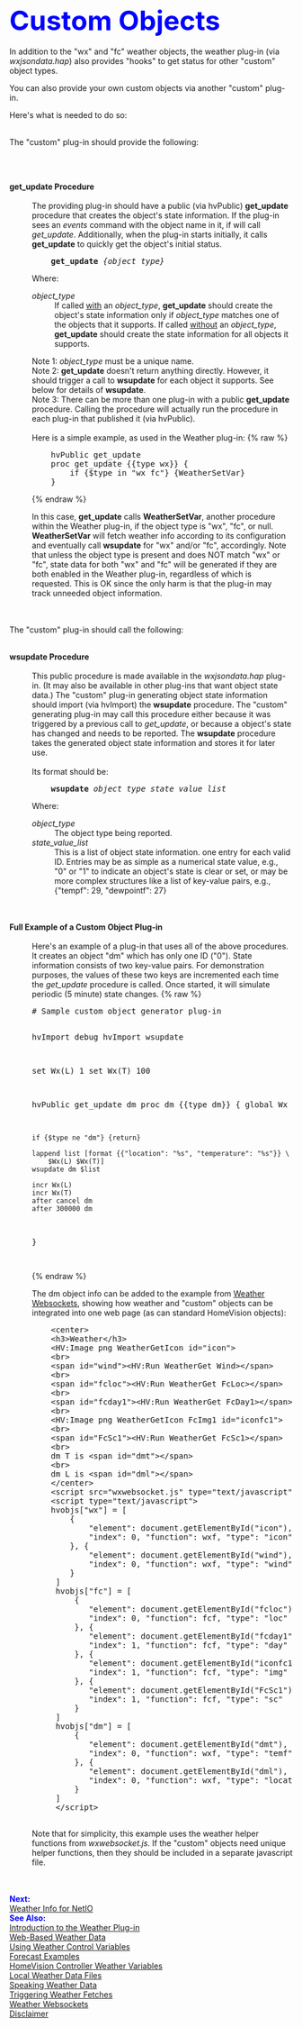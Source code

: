 <!-- $Revision: 1.5 $ -->
<!-- $Date: 2015/02/06 02:47:47 $ -->
<html>
<head>
<title>
Weather Plug-in- Custom Objects
</title>
<link rel="prev" href="wxws">
<link rel="next" href="netio">
</head>
<body>
<font size=12 color="#0000FF"><b>Custom Objects</b></font>
<br>
<br>
In addition to the "wx" and "fc" weather objects, the weather plug-in (via <i>wxjsondata.hap</i>) also provides "hooks" to get status for other "custom" object types.

You can also provide your own custom objects via another "custom" plug-in.

Here's what is needed to do so:
<br>
<br>

The "custom" plug-in should provide the following:

<br>
<br>
<dl>
<dt>
<b>get_update Procedure</b>
<br>
<br>
<dd>
The providing plug-in should have a public (via hvPublic) <b>get_update</b> procedure
that creates the object's state information.
If the plug-in sees an <i>events</i> command with the object name in it,
if will call <i>get_update</i>.
Additionally, when the  plug-in starts initially, it calls <b>get_update</b>
to quickly get the object's initial status.
<pre>
    <b>get_update</b> <i>{object_type}</i>
</pre>

<p>
Where:
<dl>
<dt>
<i>object_type</i>
<dd>
If called <u>with</u> an <i>object_type</i>, <b>get_update</b> should create the object's state information
only if <i>object_type</i> matches one of the objects that it supports.
If called <u>without</u> an <i>object_type</i>, <b>get_update</b> should create the state information for all objects it supports.
</dl>
Note 1: <i>object_type</i> must be a unique name.
<br>
Note 2: <b>get_update</b> doesn't return anything directly.
However, it should trigger a call to <b>wsupdate</b> for each object it supports.
See below for details of <b>wsupdate</b>.
<br>
Note 3: There can be more than one plug-in with a public <b>get_update</b> procedure.
Calling the procedure will actually run the procedure in each plug-in that published it (via hvPublic).
<br>
<br>
Here is a simple example, as used in the Weather plug-in:
{% raw %}
 <pre>
    hvPublic get_update
    proc get_update {{type wx}} {
        if {$type in "wx fc"} {WeatherSetVar}
    }
</pre>
{% endraw %}

In this case, <b>get_update</b> calls <b>WeatherSetVar</b>, another procedure within the Weather plug-in,
if the object type is "wx", "fc", or null.
<b>WeatherSetVar</b> will fetch weather info according to its configuration
and eventually call <b>wsupdate</b> for "wx" and/or "fc", accordingly.
Note that unless the object type is present and does NOT match "wx" or "fc", state data for both "wx" and "fc" will be generated if they are both enabled in the Weather plug-in, regardless of
which is requested. This is OK since the only harm is that the plug-in may track unneeded object information.
</dl>
<br>
<br>
The "custom" plug-in should call the following:
<br>
<br>
<dl>
<dt>
<b>wsupdate Procedure</b>
<br>
<br>
<dd>
This public procedure is made available in the <i>wxjsondata.hap</i> plug-in.
(It may also be available in other plug-ins that want object state data.)
The "custom" plug-in generating object state information should import (via hvImport) the <b>wsupdate</b> procedure.
The "custom" generating plug-in may call this procedure either because it was triggered by a previous call to <i>get_update</i>,
or because a object's state has changed and needs to be reported.
The <b>wsupdate</b> procedure takes the generated object state information
and stores it for later use.
<br>
<br>
Its format should be:
<pre>
    <b>wsupdate</b> <i>object_type state_value_list</i>
</pre>

<p>
Where:
<dl>
<dt>
<i>object_type</i>
<dd>
The object type being reported.
<dt>
<i>state_value_list</i>
<dd>
This is a list of object state information. one entry for each valid ID.
Entries may be as simple as a numerical state value, e.g., "0" or "1" to indicate an object's state is clear or set,
or may be more complex structures like a list of key-value pairs, e.g., {"tempf": 29, "dewpointf": 27}
</dl>
<br>
<br>
<dt>
<b>Full Example of a Custom Object Plug-in</b>
<br>
<br>
<dd>
Here's an example of a plug-in that uses all of the above procedures. It creates an object "dm"
which has only one ID ("0").
State information consists of two key-value pairs.
For demonstration purposes,
the values of these two keys are incremented each time the <i>get_update</i> procedure is called.
Once started, it will simulate periodic (5 minute) state changes.
{% raw %}
<pre>
# Sample custom object generator plug-in

hvImport debug
hvImport wsupdate

set Wx(L) 1
set Wx(T) 100

hvPublic get_update dm
proc dm {{type dm}} {
    global  Wx

    if {$type ne "dm"} {return}

    lappend list [format {{"location": "%s", "temperature": "%s"}} \
        $Wx(L) $Wx(T)]
    wsupdate dm $list

    incr Wx(L)
    incr Wx(T)
    after cancel dm
    after 300000 dm
}

</pre>
{% endraw %}

The dm object info can be added to the example from <a href="wxws.html">Weather Websockets</a>,
showing how weather and "custom" objects can be integrated into one web page (as can standard HomeVision objects):
<pre>
    &lt;center&gt;
    &lt;h3&gt;Weather&lt;/h3&gt;
    &lt;HV:Image png WeatherGetIcon id="icon"&gt;
    &lt;br&gt;
    &lt;span id="wind"&gt;&lt;HV:Run WeatherGet Wind&gt;&lt;/span&gt;
    &lt;br&gt;
    &lt;span id="fcloc"&gt;&lt;HV:Run WeatherGet FcLoc&gt;&lt;/span&gt;
    &lt;br&gt;
    &lt;span id="fcday1"&gt;&lt;HV:Run WeatherGet FcDay1&gt;&lt;/span&gt;
    &lt;br&gt;
    &lt;HV:Image png WeatherGetIcon FcImg1 id="iconfc1"&gt;
    &lt;br&gt;
    &lt;span id="FcSc1"&gt;&lt;HV:Run WeatherGet FcSc1&gt;&lt;/span&gt;
    &lt;br&gt;
    dm T is &lt;span id="dmt"&gt;&lt;/span&gt;
    &lt;br&gt;
    dm L is &lt;span id="dml"&gt;&lt;/span&gt;
    &lt;/center&gt;
    &lt;script src="wxwebsocket.js" type="text/javascript"&gt;&lt;/script&gt;
    &lt;script type="text/javascript"&gt;
    hvobjs["wx"] = [
        {
            "element": document.getElementById("icon"),
            "index": 0, "function": wxf, "type": "icon"
        }, {
            "element": document.getElementById("wind"),
            "index": 0, "function": wxf, "type": "wind"
        }
     ]
     hvobjs["fc"] = [
         {
            "element": document.getElementById("fcloc"),
            "index": 0, "function": fcf, "type": "loc"
         }, {
            "element": document.getElementById("fcday1"),
            "index": 1, "function": fcf, "type": "day"
         }, {
            "element": document.getElementById("iconfc1"),
            "index": 1, "function": fcf, "type": "img"
         }, {
            "element": document.getElementById("FcSc1"),
            "index": 1, "function": fcf, "type": "sc"
         }
     ]
     hvobjs["dm"] = [
         {
            "element": document.getElementById("dmt"),
            "index": 0, "function": wxf, "type": "temf"
         }, {
            "element": document.getElementById("dml"),
            "index": 0, "function": wxf, "type": "location"
         }
     ]
     &lt;/script&gt;

</pre>
Note that for simplicity, this example uses the weather helper functions from <i>wxwebsocket.js</i>.
If the "custom" objects need unique helper functions,
then they should be included in a separate javascript file.
</dl>
<p>
<br>
<br>
<font color="#0000FF"><b>Next:</b></font><br>
<a href="netio.html">Weather Info for NetIO</a><br>
<font color="#0000FF"><b>See Also:</b></font><br>
<a href="index.html">Introduction to the Weather Plug-in</a><br>
<a href="webwx.html">Web-Based Weather Data</a><br>
<a href="controlvars.html">Using Weather Control Variables</a><br>
<a href="forecast.html">Forecast Examples</a><br>
<a href="hvwxvars.html">HomeVision Controller Weather Variables</a><br>
<a href="localwx.html">Local Weather Data Files</a><br>
<a href="speechwx.html">Speaking Weather Data</a><br>
<a href="wxtriggers.html">Triggering Weather Fetches</a><br>
<a href="wxws.html">Weather Websockets</a><br>
<a href="disclaimer.html">Disclaimer</a><br>
</body>
</html>

